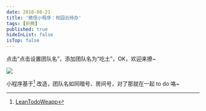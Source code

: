 ```yaml
---
date: 2018-08-21
title: '微信小程序：校园云待办'
tags: [折腾]
published: true
hideInList: false
isTop: false
---
```


点击“点击设置团队名”，添加团队名为“吃土”，OK，欢迎来撩~

![](https://lmm.elizen.me/images/2018/08/todo.jpg)

<!--more-->

小程序基于[^LeanTodoWeapp] 改造，团队名如同暗号、房间号，对了那就在一起 to do 咯~

[^LeanTodoWeapp]: [LeanTodoWeapp](https://github.com/leancloud/leantodo-weapp)